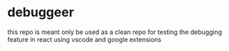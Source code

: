 # debuggeer

this repo is meant only be used as a clean repo 
for testing the debugging feature in react using 
vscode and google extensions
